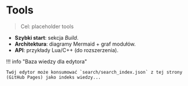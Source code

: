 # Tools

> Cel: placeholder tools

- **Szybki start**: sekcja _Build_.
- **Architektura**: diagramy Mermaid + graf modułów.
- **API**: przykłady Lua/C++ (do rozszerzenia).

!!! info "Baza wiedzy dla edytora"

    Twój edytor może konsumować `search/search_index.json` z tej strony (GitHub Pages) jako indeks wiedzy...